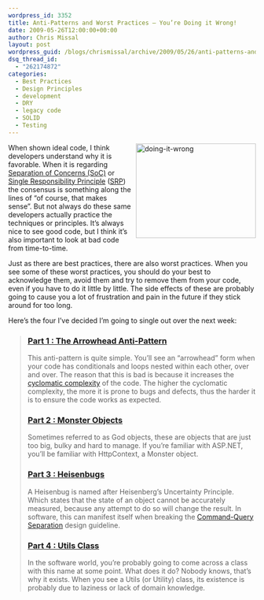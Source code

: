 ```yaml
---
wordpress_id: 3352
title: Anti-Patterns and Worst Practices – You’re Doing it Wrong!
date: 2009-05-26T12:00:00+00:00
author: Chris Missal
layout: post
wordpress_guid: /blogs/chrismissal/archive/2009/05/26/anti-patterns-and-worst-practices-you-re-doing-it-wrong.aspx
dsq_thread_id:
  - "262174872"
categories:
  - Best Practices
  - Design Principles
  - development
  - DRY
  - legacy code
  - SOLID
  - Testing
---
```

[<img style="border-top-width: 0px;border-left-width: 0px;border-bottom-width: 0px;margin: 0px 0px 0px 10px;border-right-width: 0px" alt="doing-it-wrong" src="//lostechies.com/chrismissal/files/2011/03/doingitwrong_thumb_72CB7849.jpg" width="244" align="right" border="0" height="192" />](//lostechies.com/chrismissal/files/2011/03/doingitwrong_45B68B7B.jpg) When shown ideal code, I think developers understand why it is favorable. When it is regarding <a href="http://en.wikipedia.org/wiki/Separation_of_concerns" target="_blank">Separation of Concerns (SoC)</a> or <a href="/blogs/jason_meridth/archive/2008/03/26/ptom-single-responsibility-principle.aspx" target="_blank">Single Responsibility Principle</a> (<a href="/blogs/sean_chambers/archive/2008/03/15/ptom-single-responsibility-principle.aspx" target="_blank">SRP</a>) the consensus is something along the lines of &ldquo;of course, that makes sense&rdquo;. But not always do these same developers actually practice the techniques or principles. It&rsquo;s always nice to see good code, but I think it&rsquo;s also important to look at bad code from time-to-time.

Just as there are best practices, there are also worst practices. When you see some of these worst practices, you should do your best to acknowledge them, avoid them and try to remove them from your code, even if you have to do it little by little. The side effects of these are probably going to cause you a lot of frustration and pain in the future if they stick around for too long.

Here&rsquo;s the four I&rsquo;ve decided I&rsquo;m going to single out over the next week:

> ### <a target="_self" href="/blogs/chrismissal/archive/2009/05/27/anti-patterns-and-worst-practices-the-arrowhead-anti-pattern.aspx"><span style="text-decoration: underline">Part 1 : The Arrowhead Anti-Pattern</span></a>
> 
> This anti-pattern is quite simple. You&rsquo;ll see an &ldquo;arrowhead&rdquo; form when your code has conditionals and loops nested within each other, over and over. The reason that this is bad is because it increases the <a href="http://en.wikipedia.org/wiki/Cyclomatic_complexity" target="_blank">cyclomatic complexity</a> of the code. The higher the cyclomatic complexity, the more it is prone to bugs and defects, thus the harder it is to ensure the code works as expected.
> 
> ### <a target="_self" href="/blogs/chrismissal/archive/2009/05/28/anti-patterns-and-worst-practices-monster-objects.aspx"><span style="text-decoration: underline">Part 2 : Monster Objects</span></a>
> 
> Sometimes referred to as God objects, these are objects that are just too big, bulky and hard to manage. If you&rsquo;re familiar with ASP.NET, you&rsquo;ll be familiar with HttpContext, a Monster object.
> 
> ### <a target="_self" href="/blogs/chrismissal/archive/2009/05/30/anti-patterns-and-worst-practices-heisenbugs.aspx"><span style="text-decoration: underline">Part 3 : Heisenbugs</span></a>
> 
> A Heisenbug is named after Heisenberg&rsquo;s Uncertainty Principle. Which states that the state of an object cannot be accurately measured, because any attempt to do so will change the result. In software, this can manifest itself when breaking the <a href="http://www.martinfowler.com/bliki/CommandQuerySeparation.html" target="_blank">Command-Query Separation</a> design guideline.
> 
> ### <a target="_self" href="/blogs/chrismissal/archive/2009/06/01/anti-patterns-and-worst-practices-utils-class.aspx"><span style="text-decoration: underline">Part 4 : Utils Class</span></a>
> 
> In the software world, you&rsquo;re probably going to come across a class with this name at some point. What does it do? Nobody knows, that&rsquo;s why it exists. When you see a Utils (or Utility) class, its existence is probably due to laziness or lack of domain knowledge.